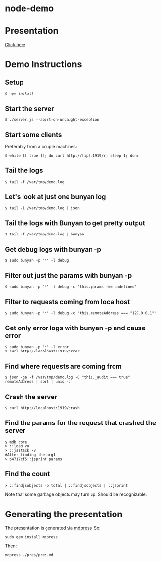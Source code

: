 node-demo
=========

# Presentation

[Click here](pres/pres.md)

# Demo Instructions

## Setup

```
$ npm install
```

## Start the server
```
$ ./server.js --abort-on-uncaught-exception
```

## Start some clients

Preferably from a couple machines:
```
$ while [[ true ]]; do curl http://[ip]:1919/r; sleep 1; done
```

## Tail the logs

```
$ tail -f /var/tmp/demo.log
```

## Let's look at just one bunyan log
```
$ tail -1 /var/tmp/demo.log | json
```

## Tail the logs with Bunyan to get pretty output
```
$ tail -f /var/tmp/demo.log | bunyan
```

## Get debug logs with bunyan -p
```
$ sudo bunyan -p '*' -l debug
```

## Filter out just the params with bunyan -p
```
$ sudo bunyan -p '*' -l debug -c 'this.params !== undefined'
```

## Filter to requests coming from localhost
```
$ sudo bunyan -p '*' -l debug -c 'this.remoteAddress === "127.0.0.1"'
```

## Get only error logs with bunyan -p and cause error
```
$ sudo bunyan -p '*' -l error
$ curl http://localhost:1919/error
```

## Find where requests are coming from
```
$ json -ga -f /var/tmp/demo.log -C "this._audit === true" remoteAddress | sort | uniq -c
```

## Crash the server

```
$ curl http://localhost:1919/crash
```

## Find the params for the request that crashed the server
```
$ mdb core
> ::load v8
> ::jsstack -v
#After finding the arg1
> b4717cf5::jsprint params
```

## Find the count
```
> ::findjsobjects -p total | ::findjsobjects | ::jsprint
```

Note that some garbage objects may turn up.  Should be recognizable.

# Generating the presentation

The presentation is generated via
[mdpress](https://github.com/egonSchiele/mdpress).  So:

```
sudo gem install mdpress
```

Then:

```
mdpress ./pres/pres.md
```
